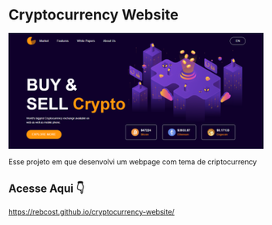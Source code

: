 # Cryptocurrency Website
![image](https://github.com/rebcost/cryptocurrency-website/blob/main/homepage.png)

Esse projeto em que desenvolvi um webpage com tema de criptocurrency

## Acesse Aqui 👇
https://rebcost.github.io/cryptocurrency-website/

